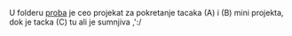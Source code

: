 U folderu [proba](https://github.com/milalovic/beoavia-stm32/tree/main/proba) je ceo projekat za pokretanje tacaka (A) i (B) mini projekta, dok je tacka (C) tu ali je sumnjiva ,':/
